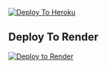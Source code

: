 [![Deploy To Heroku](https://www.herokucdn.com/deploy/button.svg)](https://heroku.com/deploy?template=https://github.com/bhuriya12/drmtxtbot)
## Deploy To Render                  

[![Deploy to Render](https://render.com/images/deploy-to-render-button.svg)](https://render.com/deploy?repo=https://render.com/deploy?repo=https://github.com/navedmohammad/Bhuriyadrmtexetuploader)
